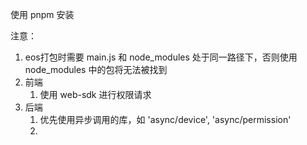 使用 pnpm 安装

注意：
1. eos打包时需要 main.js 和 node_modules 处于同一路径下，否则使用 node_modules 中的包将无法被找到
2. 前端
   1. 使用 web-sdk 进行权限请求
3. 后端
   1. 优先使用异步调用的库，如 'async/device', 'async/permission'
   2.
